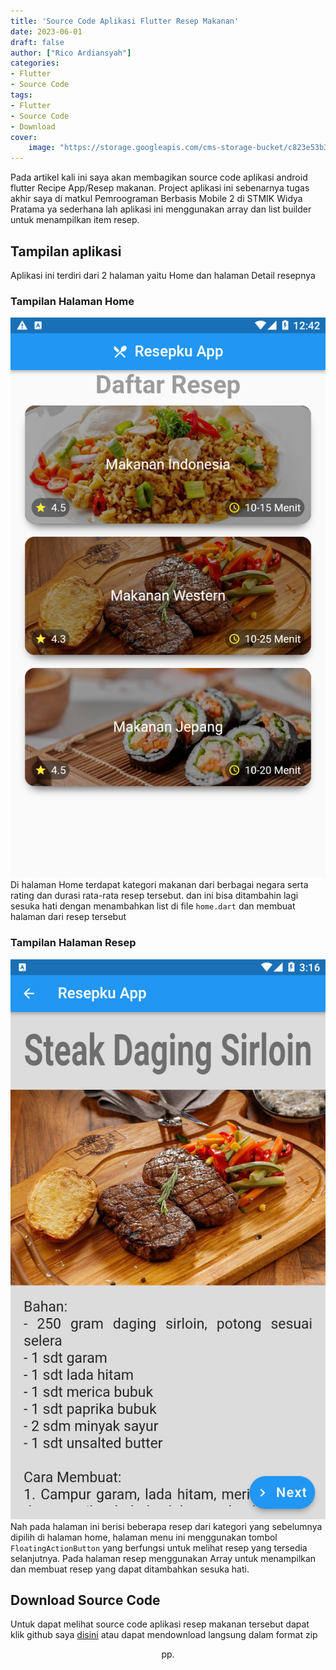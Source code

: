 ```yaml
---
title: 'Source Code Aplikasi Flutter Resep Makanan'
date: 2023-06-01
draft: false
author: ["Rico Ardiansyah"]
categories:
- Flutter
- Source Code
tags:
- Flutter
- Source Code
- Download
cover:
    image: "https://storage.googleapis.com/cms-storage-bucket/c823e53b3a1a7b0d36a9.png"
---
```

Pada artikel kali ini saya akan membagikan source code aplikasi android flutter Recipe App/Resep makanan. Project aplikasi ini sebenarnya tugas akhir saya di matkul Pemroograman Berbasis Mobile 2 di STMIK Widya Pratama ya sederhana lah 
aplikasi ini menggunakan array dan list builder untuk menampilkan item resep.
## Tampilan aplikasi
Aplikasi ini terdiri dari 2 halaman yaitu Home dan halaman Detail resepnya

### Tampilan Halaman Home

![Home Screen](https://raw.githubusercontent.com/0xricoard/simple-recipe-app-flutter/master/assets/images/5880C0C4-6911-418E-BA46-9F9AF5A496DA.png)
Di halaman Home terdapat kategori makanan dari berbagai negara serta rating dan durasi rata-rata resep tersebut.
dan ini bisa ditambahin lagi sesuka hati dengan menambahkan list di file ``home.dart`` dan membuat halaman dari resep tersebut

### Tampilan Halaman Resep
 ![Halaman Resep](https://raw.githubusercontent.com/0xricoard/simple-recipe-app-flutter/master/assets/images/Screenshot_20221227-151655.png)
 Nah pada halaman ini berisi beberapa resep dari kategori yang sebelumnya dipilih di halaman home, halaman menu ini menggunakan tombol ``FloatingActionButton`` yang berfungsi untuk melihat resep yang tersedia selanjutnya.
 Pada halaman resep menggunakan Array untuk menampilkan dan membuat resep yang dapat ditambahkan sesuka hati.
 
 ## Download Source Code
 Untuk dapat melihat source code aplikasi resep makanan tersebut dapat klik github saya [disini](https://github.com/0xricoard/simple-recipe-app-flutter) 
 atau dapat mendownload langsung dalam format zip
 <div align="center">pp.</div>

